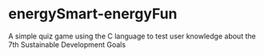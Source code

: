 # energySmart-energyFun
A simple quiz game using the C language to test user knowledge about the 7th Sustainable Development Goals
